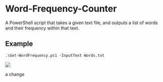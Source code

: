 # Word-Frequency-Counter
A PowerShell script that takes a given text file, and outputs a list of words and their frequency within that text.

## Example
`.\Get-WordFrequency.ps1 -InputText Words.txt`

![](https://i.imgur.com/LIyJnKk.png)

a change
